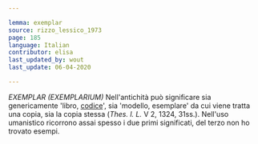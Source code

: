 ```yaml
---

lemma: exemplar
source: rizzo_lessico_1973
page: 185
language: Italian
contributor: elisa
last_updated_by: wout
last_update: 06-04-2020

---
```


_EXEMPLAR (EXEMPLARIUM)_
Nell'antichità può significare sia genericamente 'libro, [codice](codex.html)', sia 'modello, esemplare' da cui viene tratta una copia, sia la copia stessa (_Thes. l. L._ V 2, 1324, 31ss.). Nell'uso umanistico ricorrono assai spesso i due primi significati, del terzo non ho trovato esempi.
